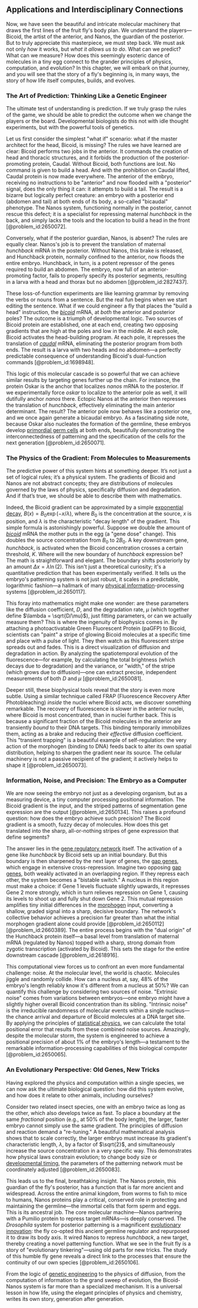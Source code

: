 ## Applications and Interdisciplinary Connections

Now, we have seen the beautiful and intricate molecular machinery that draws the first lines of the fruit fly's body plan. We understand the players—Bicoid, the artist of the anterior, and Nanos, the guardian of the posterior. But to truly appreciate this masterpiece, we must step back. We must ask not only *how* it works, but *what it allows us to do*. What can we predict? What can we measure? How does this seemingly esoteric dance of molecules in a tiny egg connect to the grander principles of physics, computation, and evolution? In this chapter, we will embark on that journey, and you will see that the story of a fly's beginning is, in many ways, the story of how life itself computes, builds, and evolves.

### The Art of Prediction: Thinking Like a Genetic Engineer

The ultimate test of understanding is prediction. If we truly grasp the rules of the game, we should be able to predict the outcome when we change the players or the board. Developmental biologists do this not with idle thought experiments, but with the powerful tools of genetics.

Let us first consider the simplest "what if" scenario: what if the master architect for the head, Bicoid, is missing? The rules we have learned are clear: Bicoid performs two jobs in the anterior. It commands the creation of head and thoracic structures, and it forbids the production of the posterior-promoting protein, Caudal. Without Bicoid, both functions are lost. No command is given to build a head. And with the prohibition on Caudal lifted, Caudal protein is now made everywhere. The anterior of the embryo, receiving no instructions to be "anterior" and now flooded with a "posterior" signal, does the only thing it can: it attempts to build a tail. The result is a bizarre but logically perfect creature: an embryo with a posterior end (abdomen and tail) at both ends of its body, a so-called "bicaudal" phenotype. The Nanos system, functioning normally in the posterior, cannot rescue this defect; it is a specialist for repressing maternal *hunchback* in the back, and simply lacks the tools and the location to build a head in the front [@problem_id:2650072].

Conversely, what if the posterior guardian, Nanos, is absent? The rules are equally clear. Nanos's job is to prevent the translation of maternal *hunchback* mRNA in the posterior. Without Nanos, this brake is released, and Hunchback protein, normally confined to the anterior, now floods the entire embryo. Hunchback, in turn, is a potent repressor of the genes required to build an abdomen. The embryo, now full of an anterior-promoting factor, fails to properly specify its posterior segments, resulting in a larva with a head and thorax but no abdomen [@problem_id:2827437].

These loss-of-function experiments are like learning grammar by removing the verbs or nouns from a sentence. But the real fun begins when we start editing the sentence. What if we could engineer a fly that places the "build a head" instruction, the *[bicoid](@article_id:265345)* mRNA, at *both* the anterior and posterior poles? The outcome is a triumph of developmental logic. Two sources of Bicoid protein are established, one at each end, creating two opposing gradients that are high at the poles and low in the middle. At each pole, Bicoid activates the head-building program. At each pole, it represses the translation of *[caudal](@article_id:272698)* mRNA, eliminating the posterior program from both ends. The result is a larva with two heads and no abdomen—a perfectly predictable consequence of understanding Bicoid's dual-function commands [@problem_id:1698948].

This logic of this molecular cascade is so powerful that we can achieve similar results by targeting genes further up the chain. For instance, the protein Oskar is the anchor that localizes *nanos* mRNA to the posterior. If we experimentally force *oskar* to localize to the anterior pole as well, it will dutifully anchor *nanos* there. Ectopic Nanos at the anterior then represses the translation of *hunchback*, effectively eliminating the main anterior determinant. The result? The anterior pole now behaves like a posterior one, and we once again generate a bicaudal embryo. As a fascinating side note, because Oskar also nucleates the formation of the germline, these embryos develop [primordial germ cells](@article_id:194061) at both ends, beautifully demonstrating the interconnectedness of patterning and the specification of the cells for the next generation [@problem_id:2650071].

### The Physics of the Gradient: From Molecules to Measurements

The predictive power of this system hints at something deeper. It’s not just a set of logical rules; it’s a physical system. The gradients of Bicoid and Nanos are not abstract concepts; they are distributions of molecules governed by the laws of physics, specifically diffusion and degradation. And if that’s true, we should be able to describe them with mathematics.

Indeed, the Bicoid gradient can be approximated by a simple [exponential decay](@article_id:136268), $B(x) = B_{0}\exp(-x/\lambda)$, where $B_0$ is the concentration at the source, $x$ is position, and $\lambda$ is the characteristic "decay length" of the gradient. This simple formula is astonishingly powerful. Suppose we double the amount of *[bicoid](@article_id:265345)* mRNA the mother puts in the egg (a "gene dose" change). This doubles the source concentration from $B_0$ to $2B_0$. A key downstream gene, *hunchback*, is activated when the Bicoid concentration crosses a certain threshold, $K$. Where will the new boundary of *hunchback* expression be? The math is straightforward and elegant. The boundary shifts posteriorly by an amount $\Delta x = \lambda \ln(2)$. This isn't just a theoretical curiosity; it's a quantitative prediction that has been experimentally verified. It tells us the embryo's patterning system is not just robust, it scales in a predictable, logarithmic fashion—a hallmark of many [physical information](@article_id:152062)-processing systems [@problem_id:2650117].

This foray into mathematics might make one wonder: are these parameters like the diffusion coefficient, $D$, and the degradation rate, $\mu$ (which together define $\lambda = \sqrt{D/\mu}$), just fitting parameters, or can we actually measure them? This is where the ingenuity of biophysics comes in. By attaching a photoactivatable Green Fluorescent Protein (paGFP) to Bicoid, scientists can "paint" a stripe of glowing Bicoid molecules at a specific time and place with a pulse of light. They then watch as this fluorescent stripe spreads out and fades. This is a direct visualization of diffusion and degradation in action. By analyzing the spatiotemporal evolution of the fluorescence—for example, by calculating the total brightness (which decays due to degradation) and the variance, or "width," of the stripe (which grows due to diffusion)—one can extract precise, independent measurements of both $D$ and $\mu$ [@problem_id:2650081].

Deeper still, these biophysical tools reveal that the story is even more subtle. Using a similar technique called FRAP (Fluorescence Recovery After Photobleaching) *inside* the nuclei where Bicoid acts, we discover something remarkable. The recovery of fluorescence is slower in the anterior nuclei, where Bicoid is most concentrated, than in nuclei further back. This is because a significant fraction of the Bicoid molecules in the anterior are transiently *bound* to their DNA targets. This binding temporarily immobilizes them, acting as a brake and reducing their *effective* diffusion coefficient. This "transient trapping" is a beautiful example of self-regulation: the very action of the morphogen (binding to DNA) feeds back to alter its own spatial distribution, helping to sharpen the gradient near its source. The cellular machinery is not a passive recipient of the gradient; it actively helps to shape it [@problem_id:2650073].

### Information, Noise, and Precision: The Embryo as a Computer

We are now seeing the embryo not just as a developing organism, but as a measuring device, a tiny computer processing positional information. The Bicoid gradient is the input, and the striped patterns of segmentation gene expression are the output [@problem_id:2650134]. This raises a profound question: how does the embryo achieve such precision? The Bicoid gradient is a smooth, fuzzy decay of molecules. How does this get translated into the sharp, all-or-nothing stripes of gene expression that define segments?

The answer lies in the [gene regulatory network](@article_id:152046) itself. The activation of a gene like *hunchback* by Bicoid sets up an initial boundary. But this boundary is then sharpened by the next layer of genes, the [gap genes](@article_id:185149), which engage in extensive cross-repression. Imagine two opposing [gap genes](@article_id:185149), both weakly activated in an overlapping region. If they repress each other, the system becomes a "bistable switch." A nucleus in this region must make a choice: if Gene 1 levels fluctuate slightly upwards, it represses Gene 2 more strongly, which in turn relieves repression on Gene 1, causing its levels to shoot up and fully shut down Gene 2. This mutual repression amplifies tiny initial differences in the [morphogen](@article_id:271005) input, converting a shallow, graded signal into a sharp, decisive boundary. The network's collective behavior achieves a precision far greater than what the initial morphogen gradient alone could provide [@problem_id:2650112] [@problem_id:2660389]. The entire process begins with the "dual origin" of the Hunchback protein itself—a basal level from translation of maternal mRNA (regulated by Nanos) topped with a sharp, strong domain from zygotic transcription (activated by Bicoid). This sets the stage for the entire downstream cascade [@problem_id:2618916].

This computational view forces us to confront an even more fundamental challenge: noise. At the molecular level, the world is chaotic. Molecules jiggle and randomly collide. How can a nucleus at, say, $48\%$ of the embryo's length reliably know it's different from a nucleus at $50\%$? We can quantify this challenge by considering two sources of noise. "Extrinsic noise" comes from variations between embryos—one embryo might have a slightly higher overall Bicoid concentration than its sibling. "Intrinsic noise" is the irreducible randomness of molecular events within a single nucleus—the chance arrival and departure of Bicoid molecules at a DNA target site. By applying the principles of [statistical physics](@article_id:142451), we can calculate the total positional error that results from these combined noise sources. Amazingly, despite the molecular storm, the system is engineered to achieve a positional precision of about $1\%$ of the embryo's length—a testament to the remarkable information-processing capabilities of this biological computer [@problem_id:2650065].

### An Evolutionary Perspective: Old Genes, New Tricks

Having explored the physics and computation within a single species, we can now ask the ultimate biological question: how did this system evolve, and how does it relate to other animals, including ourselves?

Consider two related insect species, one with an embryo twice as long as the other, which also develops twice as fast. To place a boundary at the same *fractional* position (e.g., at $50\%$ of the body length), the larger, faster embryo cannot simply use the same gradient. The principles of diffusion and reaction demand a "re-tuning." A beautiful mathematical analysis shows that to scale correctly, the larger embryo must increase its gradient's characteristic length, $\lambda$, by a factor of $\sqrt{2}$, and simultaneously increase the source concentration in a very specific way. This demonstrates how physical laws constrain evolution; to change body size or [developmental timing](@article_id:276261), the parameters of the patterning network must be coordinately adjusted [@problem_id:2650083].

This leads us to the final, breathtaking insight. The Nanos protein, this guardian of the fly's posterior, has a function that is far more ancient and widespread. Across the entire animal kingdom, from worms to fish to mice to humans, Nanos proteins play a critical, conserved role in protecting and maintaining the germline—the immortal cells that form sperm and eggs. This is its ancestral job. The core molecular machine—Nanos partnering with a Pumilio protein to repress target mRNAs—is deeply conserved. The *Drosophila* system for posterior patterning is a magnificent [evolutionary innovation](@article_id:271914): the fly co-opted this ancient germline regulator and repurposed it to draw its body axis. It wired Nanos to repress *hunchback*, a new target, thereby creating a novel patterning function. What we see in the fruit fly is a story of "evolutionary tinkering"—using old parts for new tricks. The study of this humble fly gene reveals a direct link to the processes that ensure the continuity of our own species [@problem_id:2650106].

From the logic of [genetic engineering](@article_id:140635) to the physics of diffusion, from the computation of information to the grand sweep of evolution, the Bicoid-Nanos system is far more than a specialized mechanism. It is a universal lesson in how life, using the elegant principles of physics and chemistry, writes its own story, generation after generation.